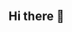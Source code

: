 ## Hi there 👋

<!--
**alveenahanif/alveenahanif** is a ✨ _special_ ✨ repository because its `README.md` (this file) appears on your GitHub profile.

Here are some ideas to get you started:

- 🔭 I’m currently working on cs1200.
- 🌱 I’m currently learning GitHub.
- 👯 I’m looking to collaborate on projects.
- 🤔 I’m looking for help with cs2000.
- 💬 Ask me about summer.
- 📫 How to reach me: hanif.a@northeastern.edu
- 😄 Pronouns: she/her
- ⚡ Fun fact: I have three older sisters.
-->
